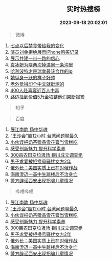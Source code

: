 <div align="center"><h2>实时热搜榜</h2><h4>2023-09-18 20:02:01</h4></div>

> 微博  

1. [七点以后禁食带给我的变化](https://s.weibo.com/weibo?q=%E4%B8%83%E7%82%B9%E4%BB%A5%E5%90%8E%E7%A6%81%E9%A3%9F%E5%B8%A6%E7%BB%99%E6%88%91%E7%9A%84%E5%8F%98%E5%8C%96&t=31&band_rank=1&Refer=top)<br />
2. [演员刘金拒绝展示iPhone购买记录](https://s.weibo.com/weibo?q=%23%E6%BC%94%E5%91%98%E5%88%98%E9%87%91%E6%8B%92%E7%BB%9D%E5%B1%95%E7%A4%BAiPhone%E8%B4%AD%E4%B9%B0%E8%AE%B0%E5%BD%95%23&t=31&band_rank=2&Refer=top)<br />
3. [展示共建一带一路的信心](https://s.weibo.com/weibo?q=%23%E5%B1%95%E7%A4%BA%E5%85%B1%E5%BB%BA%E4%B8%80%E5%B8%A6%E4%B8%80%E8%B7%AF%E7%9A%84%E4%BF%A1%E5%BF%83%23&t=31&band_rank=3&Refer=top)<br />
4. [袁冰妍为啥两次掉进同一条沟里](https://s.weibo.com/weibo?q=%23%E8%A2%81%E5%86%B0%E5%A6%8D%E4%B8%BA%E5%95%A5%E4%B8%A4%E6%AC%A1%E6%8E%89%E8%BF%9B%E5%90%8C%E4%B8%80%E6%9D%A1%E6%B2%9F%E9%87%8C%23&t=31&band_rank=4&Refer=top)<br />
5. [哈利波特才是瑞幸最该合作的ip](https://s.weibo.com/weibo?q=%23%E5%93%88%E5%88%A9%E6%B3%A2%E7%89%B9%E6%89%8D%E6%98%AF%E7%91%9E%E5%B9%B8%E6%9C%80%E8%AF%A5%E5%90%88%E4%BD%9C%E7%9A%84ip%23&t=31&band_rank=5&Refer=top)<br />
6. [她纵身一跃的样子好帅](https://s.weibo.com/weibo?q=%23%E5%A5%B9%E7%BA%B5%E8%BA%AB%E4%B8%80%E8%B7%83%E7%9A%84%E6%A0%B7%E5%AD%90%E5%A5%BD%E5%B8%85%23&t=31&band_rank=6&Refer=top)<br />
7. [老外觉得印个中文就挺潮的](https://s.weibo.com/weibo?q=%23%E8%80%81%E5%A4%96%E8%A7%89%E5%BE%97%E5%8D%B0%E4%B8%AA%E4%B8%AD%E6%96%87%E5%B0%B1%E6%8C%BA%E6%BD%AE%E7%9A%84%23&t=31&band_rank=7&Refer=top)<br />
8. [400人赴喜宴近百人中毒](https://s.weibo.com/weibo?q=%23400%E4%BA%BA%E8%B5%B4%E5%96%9C%E5%AE%B4%E8%BF%91%E7%99%BE%E4%BA%BA%E4%B8%AD%E6%AF%92%23&t=31&band_rank=8&Refer=top)<br />
9. [路边捡到价值5万金项链他们果断报警](https://s.weibo.com/weibo?q=%23%E8%B7%AF%E8%BE%B9%E6%8D%A1%E5%88%B0%E4%BB%B7%E5%80%BC5%E4%B8%87%E9%87%91%E9%A1%B9%E9%93%BE%E4%BB%96%E4%BB%AC%E6%9E%9C%E6%96%AD%E6%8A%A5%E8%AD%A6%23&t=31&band_rank=9&Refer=top)<br />

> 知乎  


> 百度  

1. [展江南韵 扬中华魂](https://www.baidu.com/s?wd=%E5%B1%95%E6%B1%9F%E5%8D%97%E9%9F%B5+%E6%89%AC%E4%B8%AD%E5%8D%8E%E9%AD%82&sa=fyb_news&rsv_dl=fyb_news)<br />
2. [“王沙会”超12小时 台湾问题聊最久](https://www.baidu.com/s?wd=%E2%80%9C%E7%8E%8B%E6%B2%99%E4%BC%9A%E2%80%9D%E8%B6%8512%E5%B0%8F%E6%97%B6+%E5%8F%B0%E6%B9%BE%E9%97%AE%E9%A2%98%E8%81%8A%E6%9C%80%E4%B9%85&sa=fyb_news&rsv_dl=fyb_news)<br />
3. [小伙误把奶茶赠品雪花膏当雪糕吃](https://www.baidu.com/s?wd=%E5%B0%8F%E4%BC%99%E8%AF%AF%E6%8A%8A%E5%A5%B6%E8%8C%B6%E8%B5%A0%E5%93%81%E9%9B%AA%E8%8A%B1%E8%86%8F%E5%BD%93%E9%9B%AA%E7%B3%95%E5%90%83&sa=fyb_news&rsv_dl=fyb_news)<br />
4. [感受创新魅力 提升科学素养](https://www.baidu.com/s?wd=%E6%84%9F%E5%8F%97%E5%88%9B%E6%96%B0%E9%AD%85%E5%8A%9B+%E6%8F%90%E5%8D%87%E7%A7%91%E5%AD%A6%E7%B4%A0%E5%85%BB&sa=fyb_news&rsv_dl=fyb_news)<br />
5. [300亩农田变垃圾场 银川成立调查组](https://www.baidu.com/s?wd=300%E4%BA%A9%E5%86%9C%E7%94%B0%E5%8F%98%E5%9E%83%E5%9C%BE%E5%9C%BA+%E9%93%B6%E5%B7%9D%E6%88%90%E7%AB%8B%E8%B0%83%E6%9F%A5%E7%BB%84&sa=fyb_news&rsv_dl=fyb_news)<br />
6. [男子求爱被拒换号骚扰女方2年](https://www.baidu.com/s?wd=%E7%94%B7%E5%AD%90%E6%B1%82%E7%88%B1%E8%A2%AB%E6%8B%92%E6%8D%A2%E5%8F%B7%E9%AA%9A%E6%89%B0%E5%A5%B3%E6%96%B92%E5%B9%B4&sa=fyb_news&rsv_dl=fyb_news)<br />
7. [俄外长：美国实质上已在对俄作战](https://www.baidu.com/s?wd=%E4%BF%84%E5%A4%96%E9%95%BF%EF%BC%9A%E7%BE%8E%E5%9B%BD%E5%AE%9E%E8%B4%A8%E4%B8%8A%E5%B7%B2%E5%9C%A8%E5%AF%B9%E4%BF%84%E4%BD%9C%E6%88%98&sa=fyb_news&rsv_dl=fyb_news)<br />
8. [海南澄迈一高中生跳楼后不治身亡](https://www.baidu.com/s?wd=%E6%B5%B7%E5%8D%97%E6%BE%84%E8%BF%88%E4%B8%80%E9%AB%98%E4%B8%AD%E7%94%9F%E8%B7%B3%E6%A5%BC%E5%90%8E%E4%B8%8D%E6%B2%BB%E8%BA%AB%E4%BA%A1&sa=fyb_news&rsv_dl=fyb_news)<br />
9. [警方辟谣西安出现拐骗儿童情况](https://www.baidu.com/s?wd=%E8%AD%A6%E6%96%B9%E8%BE%9F%E8%B0%A3%E8%A5%BF%E5%AE%89%E5%87%BA%E7%8E%B0%E6%8B%90%E9%AA%97%E5%84%BF%E7%AB%A5%E6%83%85%E5%86%B5&sa=fyb_news&rsv_dl=fyb_news)<br />

> 哔哩哔哩  

1. [展江南韵 扬中华魂](https://www.baidu.com/s?wd=%E5%B1%95%E6%B1%9F%E5%8D%97%E9%9F%B5+%E6%89%AC%E4%B8%AD%E5%8D%8E%E9%AD%82&sa=fyb_news&rsv_dl=fyb_news)<br />
2. [“王沙会”超12小时 台湾问题聊最久](https://www.baidu.com/s?wd=%E2%80%9C%E7%8E%8B%E6%B2%99%E4%BC%9A%E2%80%9D%E8%B6%8512%E5%B0%8F%E6%97%B6+%E5%8F%B0%E6%B9%BE%E9%97%AE%E9%A2%98%E8%81%8A%E6%9C%80%E4%B9%85&sa=fyb_news&rsv_dl=fyb_news)<br />
3. [小伙误把奶茶赠品雪花膏当雪糕吃](https://www.baidu.com/s?wd=%E5%B0%8F%E4%BC%99%E8%AF%AF%E6%8A%8A%E5%A5%B6%E8%8C%B6%E8%B5%A0%E5%93%81%E9%9B%AA%E8%8A%B1%E8%86%8F%E5%BD%93%E9%9B%AA%E7%B3%95%E5%90%83&sa=fyb_news&rsv_dl=fyb_news)<br />
4. [感受创新魅力 提升科学素养](https://www.baidu.com/s?wd=%E6%84%9F%E5%8F%97%E5%88%9B%E6%96%B0%E9%AD%85%E5%8A%9B+%E6%8F%90%E5%8D%87%E7%A7%91%E5%AD%A6%E7%B4%A0%E5%85%BB&sa=fyb_news&rsv_dl=fyb_news)<br />
5. [300亩农田变垃圾场 银川成立调查组](https://www.baidu.com/s?wd=300%E4%BA%A9%E5%86%9C%E7%94%B0%E5%8F%98%E5%9E%83%E5%9C%BE%E5%9C%BA+%E9%93%B6%E5%B7%9D%E6%88%90%E7%AB%8B%E8%B0%83%E6%9F%A5%E7%BB%84&sa=fyb_news&rsv_dl=fyb_news)<br />
6. [男子求爱被拒换号骚扰女方2年](https://www.baidu.com/s?wd=%E7%94%B7%E5%AD%90%E6%B1%82%E7%88%B1%E8%A2%AB%E6%8B%92%E6%8D%A2%E5%8F%B7%E9%AA%9A%E6%89%B0%E5%A5%B3%E6%96%B92%E5%B9%B4&sa=fyb_news&rsv_dl=fyb_news)<br />
7. [俄外长：美国实质上已在对俄作战](https://www.baidu.com/s?wd=%E4%BF%84%E5%A4%96%E9%95%BF%EF%BC%9A%E7%BE%8E%E5%9B%BD%E5%AE%9E%E8%B4%A8%E4%B8%8A%E5%B7%B2%E5%9C%A8%E5%AF%B9%E4%BF%84%E4%BD%9C%E6%88%98&sa=fyb_news&rsv_dl=fyb_news)<br />
8. [海南澄迈一高中生跳楼后不治身亡](https://www.baidu.com/s?wd=%E6%B5%B7%E5%8D%97%E6%BE%84%E8%BF%88%E4%B8%80%E9%AB%98%E4%B8%AD%E7%94%9F%E8%B7%B3%E6%A5%BC%E5%90%8E%E4%B8%8D%E6%B2%BB%E8%BA%AB%E4%BA%A1&sa=fyb_news&rsv_dl=fyb_news)<br />
9. [警方辟谣西安出现拐骗儿童情况](https://www.baidu.com/s?wd=%E8%AD%A6%E6%96%B9%E8%BE%9F%E8%B0%A3%E8%A5%BF%E5%AE%89%E5%87%BA%E7%8E%B0%E6%8B%90%E9%AA%97%E5%84%BF%E7%AB%A5%E6%83%85%E5%86%B5&sa=fyb_news&rsv_dl=fyb_news)<br />
